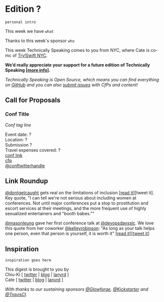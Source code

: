 # Edition ?

`personal intro`

This week we have `what`

Thanks to this week's sponsor `who`

This week Technically Speaking comes to you from NYC, where Cate is co-mc of [Try!Swift NYC](http://www.tryswiftnyc.com/).

**We’d really appreciate your support for a future edition of Technically Speaking [[more info](http://www.techspeak.email/sponsorship/)].**  

*Technically Speaking is Open Source, which means you can find everything on [GitHub](https://github.com/catehstn/technically-speaking/) and you can also [submit issues](https://github.com/catehstn/technically-speaking/issues/new) with CfPs and content!*  

## Call for Proposals

### Conf Title  
*Conf tag line*

Event date: ?  
Location: ?  
Submission ?  
Travel expenses covered: ?  
[conf link](?)  
[cfp](?)  
[@conftwitterhandle](?)



## Link Roundup

[@dontgetcaught](http://twitter.com/dontgetcaught) gets real on the limitations of inclusion [[read it](http://eloquentwoman.blogspot.com/2016/08/the-prostitute-factor-why-were-not.html)][tweet it]. Key quote, "I can tell we're not serious about including women at conferences. Not until major conferences put a stop to prostitution and escort services at their meetings, and the more frequent use of highly sexualized entertainers and "booth babes.""

[@masonleung](https://twitter.com/masonleung) gave her first conference talk at [@devopsdaysslc](https://twitter.com/devopsdaysslc). We love this quote  from her coworker [@kelleyrobinson](https://twitter.com/kelleyrobinson): "As long as your talk helps one person, even that person is yourself, it is worth it" [[read it](https://engineering.sharethrough.com/blog/2016/07/06/first-time-speaking-at-tech-conference)][[tweet it](https://twitter.com/home?status=First%20Time%20Speaking%20at%20Tech%20Conference%20by%20%40masonleung%20http%3A//bit.ly/2bDaYWR%20via%20%40techspeakdigest)]



## Inspiration

`inspiration goes here`  


This digest is brought to you by  
Chiu-Ki [ [twitter](https://twitter.com/chiuki) | [blog](http://blog.sqisland.com/) | [lanyrd](http://lanyrd.com/profile/chiuki/) ]  
Cate [ [twitter](https://twitter.com/catehstn) | [blog](http://www.catehuston.com/blog/) | [lanyrd](http://lanyrd.com/profile/catehstn/) ]

*With thanks to our sustaining sponsors [@Glowforge](http://twitter.com/glowforge), [@Kickstarter](http://twitter.com/kickstarter) and [@TravisCI](http://twitter.com/travisci).*
